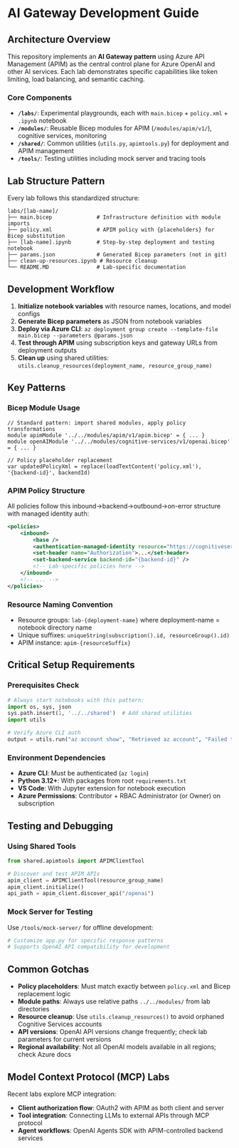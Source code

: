 # AI Gateway Development Guide

## Architecture Overview

This repository implements an **AI Gateway pattern** using Azure API Management (APIM) as the central control plane for Azure OpenAI and other AI services. Each lab demonstrates specific capabilities like token limiting, load balancing, and semantic caching.

### Core Components
- **`/labs/`**: Experimental playgrounds, each with `main.bicep` + `policy.xml` + `.ipynb` notebook
- **`/modules/`**: Reusable Bicep modules for APIM (`/modules/apim/v1/`), cognitive services, monitoring
- **`/shared/`**: Common utilities (`utils.py`, `apimtools.py`) for deployment and APIM management
- **`/tools/`**: Testing utilities including mock server and tracing tools

## Lab Structure Pattern

Every lab follows this standardized structure:
```
labs/[lab-name]/
├── main.bicep              # Infrastructure definition with module imports
├── policy.xml              # APIM policy with {placeholders} for Bicep substitution
├── [lab-name].ipynb        # Step-by-step deployment and testing notebook
├── params.json             # Generated Bicep parameters (not in git)
├── clean-up-resources.ipynb # Resource cleanup
└── README.MD               # Lab-specific documentation
```

## Development Workflow

1. **Initialize notebook variables** with resource names, locations, and model configs
2. **Generate Bicep parameters** as JSON from notebook variables
3. **Deploy via Azure CLI**: `az deployment group create --template-file main.bicep --parameters @params.json`
4. **Test through APIM** using subscription keys and gateway URLs from deployment outputs
5. **Clean up** using shared utilities: `utils.cleanup_resources(deployment_name, resource_group_name)`

## Key Patterns

### Bicep Module Usage
```bicep
// Standard pattern: import shared modules, apply policy transformations
module apimModule '../../modules/apim/v1/apim.bicep' = { ... }
module openAIModule '../../modules/cognitive-services/v1/openai.bicep' = { ... }

// Policy placeholder replacement
var updatedPolicyXml = replace(loadTextContent('policy.xml'), '{backend-id}', backendId)
```

### APIM Policy Structure
All policies follow this inbound→backend→outbound→on-error structure with managed identity auth:
```xml
<policies>
    <inbound>
        <base />
        <authentication-managed-identity resource="https://cognitiveservices.azure.com" />
        <set-header name="Authorization">...</set-header>
        <set-backend-service backend-id="{backend-id}" />
        <!-- Lab-specific policies here -->
    </inbound>
    <!-- ... -->
</policies>
```

### Resource Naming Convention
- Resource groups: `lab-{deployment-name}` where deployment-name = notebook directory name
- Unique suffixes: `uniqueString(subscription().id, resourceGroup().id)` 
- APIM instance: `apim-{resourceSuffix}`

## Critical Setup Requirements

### Prerequisites Check
```python
# Always start notebooks with this pattern:
import os, sys, json
sys.path.insert(1, '../../shared')  # Add shared utilities
import utils

# Verify Azure CLI auth
output = utils.run("az account show", "Retrieved az account", "Failed to get current az account")
```

### Environment Dependencies
- **Azure CLI**: Must be authenticated (`az login`)
- **Python 3.12+**: With packages from root `requirements.txt`
- **VS Code**: With Jupyter extension for notebook execution
- **Azure Permissions**: Contributor + RBAC Administrator (or Owner) on subscription

## Testing and Debugging

### Using Shared Tools
```python
from shared.apimtools import APIMClientTool

# Discover and test APIM APIs
apim_client = APIMClientTool(resource_group_name)
apim_client.initialize()
api_path = apim_client.discover_api("/openai")
```

### Mock Server for Testing
Use `/tools/mock-server/` for offline development:
```python
# Customize app.py for specific response patterns
# Supports OpenAI API compatibility for development
```

## Common Gotchas

- **Policy placeholders**: Must match exactly between `policy.xml` and Bicep replacement logic
- **Module paths**: Always use relative paths `../../modules/` from lab directories
- **Resource cleanup**: Use `utils.cleanup_resources()` to avoid orphaned Cognitive Services accounts
- **API versions**: OpenAI API versions change frequently; check lab parameters for current versions
- **Regional availability**: Not all OpenAI models available in all regions; check Azure docs

## Model Context Protocol (MCP) Labs

Recent labs explore MCP integration:
- **Client authorization flow**: OAuth2 with APIM as both client and server
- **Tool integration**: Connecting LLMs to external APIs through MCP protocol
- **Agent workflows**: OpenAI Agents SDK with APIM-controlled backend services